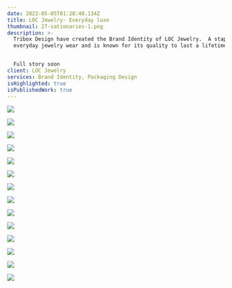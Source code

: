 ```yaml
---
date: 2022-05-05T01:28:48.134Z
title: LOC Jewelry- Everyday luxe
thumbnail: 27-sationaries-1.png
description: >-
  Tribox Design have created the Brand Identity of LOC Jewelry.  A staple for
  everyday jewelry wear and is known for its quality to last a lifetime.


  Full story soon
client: LOC Jewelry
services: Brand Identity, Packaging Design
isHighlighted: true
isPublishedWork: true
---
```

![](26-ads-billboard.png)

![](25-signage.png)

![](24-business-card-logo-embossed.png)

![](23-business-card.png)

![](22-lifesytle.png)

![](16-facebook.png)

![](15-instagram.png)

![](14-mockup-phone.png)

![](13-website-mockup-1.png)

![](12-social-media-post.png)

![](10-in-different-platforms.png)

![](7-primary.png)

![](8-secondary.png)

![](9-icons-in-colors.png)

![]()